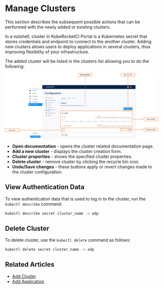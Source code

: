 # Manage Clusters

This section describes the subsequent possible actions that can be performed with the newly added or existing clusters.

In a nutshell, cluster in KubeRocketCI Portal is a Kubernetes secret that stores credentials and endpoint to connect to the another cluster. Adding new clusters allows users to deploy applications in several clusters, thus improving flexibility of your infrastructure.

The added cluster will be listed in the clusters list allowing you to do the following:

![Clusters list](../assets/user-guide/krci-portal-cluster-overview.png "Clusters list")

* **Open documentation** - opens the cluster related documentation page.
* **Add a new cluster** - displays the cluster creation form.
* **Cluster properties** - shows the specified cluster properties.
* **Delete cluster** - remove cluster by clicking the recycle bin icon.
* **Undo/Save changes** - these buttons apply or revert changes made to the cluster configuration.

## View Authentication Data

To view authentication data that is used to log in to the cluster, run the `kubectl describe` command:

  ```bash
  kubectl describe secret cluster_name -n edp
  ```

## Delete Cluster

To delete cluster, use the `kubectl delete` command as follows:

  ```bash
  kubectl delete secret cluster_name -n edp
  ```

## Related Articles

* [Add Cluster](../user-guide/add-cluster.md)
* [Add Application](../user-guide/add-application.md)
